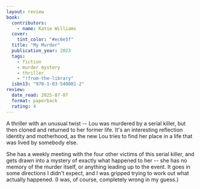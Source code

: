 ```yaml
---
layout: review
book:
  contributors:
    - name: Katie Williams
  cover:
    tint_color: "#ec6e5f"
  title: "My Murder"
  publication_year: 2023
  tags:
    - fiction
    - murder mystery
    - thriller
    - "!from-the-library"
  isbn13: "978-1-03-540081-2"
review:
  date_read: 2025-07-07
  format: paperback
  rating: 4
---
```

A thriller with an unusual twist -- Lou was murdered by a serial killer, but then cloned and returned to her former life.
It's an interesting reflection identity and motherhood, as the new Lou tries to find her place in a life that was lived by somebody else.

She has a weekly meeting with the four other victims of this serial killer, and gets drawn into a mystery of exactly what happened to her -- she has no memory of the murder itself, or anything leading up to the event.
It goes in some directions I didn't expect, and I was gripped trying to work out what actually happened.
(I was, of course, completely wrong in my guess.)
